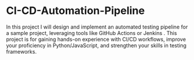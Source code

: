 # CI-CD-Automation-Pipeline
In this project I will design and implement an automated testing pipeline for a sample project, leveraging tools  like GitHub Actions or Jenkins . This project is for gaining hands-on experience with  CI/CD workflows, improve your proficiency in Python/JavaScript, and strengthen your skills in testing frameworks. 
